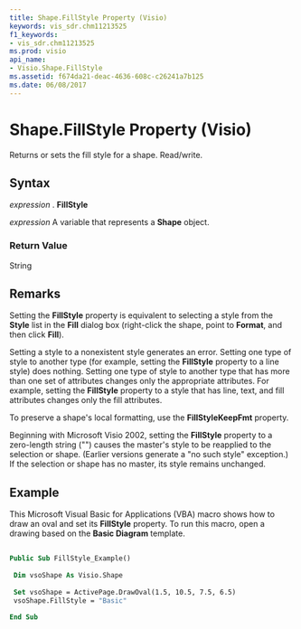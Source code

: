 ```yaml
---
title: Shape.FillStyle Property (Visio)
keywords: vis_sdr.chm11213525
f1_keywords:
- vis_sdr.chm11213525
ms.prod: visio
api_name:
- Visio.Shape.FillStyle
ms.assetid: f674da21-deac-4636-608c-c26241a7b125
ms.date: 06/08/2017
---
```



# Shape.FillStyle Property (Visio)

Returns or sets the fill style for a shape. Read/write.


## Syntax

 _expression_ . **FillStyle**

 _expression_ A variable that represents a **Shape** object.


### Return Value

String


## Remarks

Setting the **FillStyle** property is equivalent to selecting a style from the **Style** list in the **Fill** dialog box (right-click the shape, point to **Format**, and then click **Fill**).

Setting a style to a nonexistent style generates an error. Setting one type of style to another type (for example, setting the **FillStyle** property to a line style) does nothing. Setting one type of style to another type that has more than one set of attributes changes only the appropriate attributes. For example, setting the **FillStyle** property to a style that has line, text, and fill attributes changes only the fill attributes.

To preserve a shape's local formatting, use the **FillStyleKeepFmt** property.

Beginning with Microsoft Visio 2002, setting the **FillStyle** property to a zero-length string ("") causes the master's style to be reapplied to the selection or shape. (Earlier versions generate a "no such style" exception.) If the selection or shape has no master, its style remains unchanged.


## Example

This Microsoft Visual Basic for Applications (VBA) macro shows how to draw an oval and set its **FillStyle** property. To run this macro, open a drawing based on the **Basic Diagram** template.


```vb
 
Public Sub FillStyle_Example() 
 
 Dim vsoShape As Visio.Shape 
 
 Set vsoShape = ActivePage.DrawOval(1.5, 10.5, 7.5, 6.5) 
 vsoShape.FillStyle = "Basic" 
 
End Sub
```


